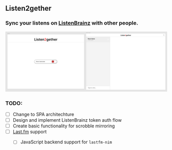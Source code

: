 ## Listen2gether
### Sync your listens on [ListenBrainz](https://listenbrainz.org) with other people.

![Current state of the Figma UI](docs/UIdraft.png)

### TODO:
- [ ] Change to SPA architechture
- [ ] Design and implement ListenBrainz token auth flow
- [ ] Create basic functionality for scrobble mirroring
- [ ] [Last.fm](https://last.fm) support
  - [ ] JavaScript backend support for `lastfm-nim`

